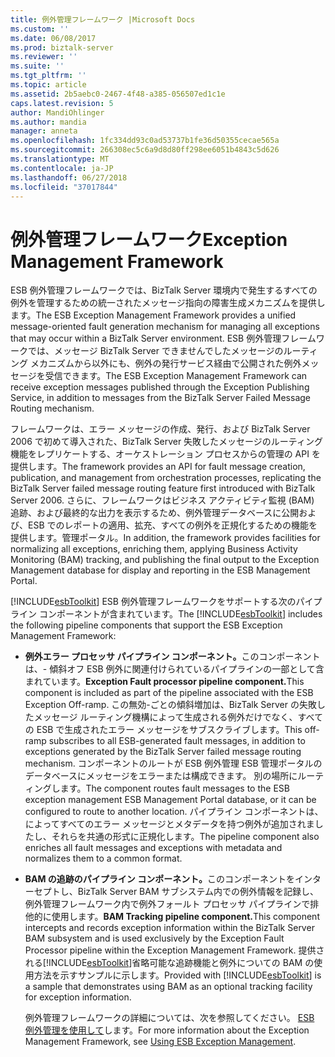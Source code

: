 ```yaml
---
title: 例外管理フレームワーク |Microsoft Docs
ms.custom: ''
ms.date: 06/08/2017
ms.prod: biztalk-server
ms.reviewer: ''
ms.suite: ''
ms.tgt_pltfrm: ''
ms.topic: article
ms.assetid: 2b5aebc0-2467-4f48-a385-056507ed1c1e
caps.latest.revision: 5
author: MandiOhlinger
ms.author: mandia
manager: anneta
ms.openlocfilehash: 1fc334dd93c0ad53737b1fe36d50355cecae565a
ms.sourcegitcommit: 266308ec5c6a9d8d80ff298ee6051b4843c5d626
ms.translationtype: MT
ms.contentlocale: ja-JP
ms.lasthandoff: 06/27/2018
ms.locfileid: "37017844"
---
```

# <a name="exception-management-framework"></a><span data-ttu-id="ca389-102">例外管理フレームワーク</span><span class="sxs-lookup"><span data-stu-id="ca389-102">Exception Management Framework</span></span>
<span data-ttu-id="ca389-103">ESB 例外管理フレームワークでは、BizTalk Server 環境内で発生するすべての例外を管理するための統一されたメッセージ指向の障害生成メカニズムを提供します。</span><span class="sxs-lookup"><span data-stu-id="ca389-103">The ESB Exception Management Framework provides a unified message-oriented fault generation mechanism for managing all exceptions that may occur within a BizTalk Server environment.</span></span> <span data-ttu-id="ca389-104">ESB 例外管理フレームワークでは、メッセージ BizTalk Server できませんでしたメッセージのルーティング メカニズムから以外にも、例外の発行サービス経由で公開された例外メッセージを受信できます。</span><span class="sxs-lookup"><span data-stu-id="ca389-104">The ESB Exception Management Framework can receive exception messages published through the Exception Publishing Service, in addition to messages from the BizTalk Server Failed Message Routing mechanism.</span></span>  
  
 <span data-ttu-id="ca389-105">フレームワークは、エラー メッセージの作成、発行、および BizTalk Server 2006 で初めて導入された、BizTalk Server 失敗したメッセージのルーティング機能をレプリケートする、オーケストレーション プロセスからの管理の API を提供します。</span><span class="sxs-lookup"><span data-stu-id="ca389-105">The framework provides an API for fault message creation, publication, and management from orchestration processes, replicating the BizTalk Server failed message routing feature first introduced with BizTalk Server 2006.</span></span> <span data-ttu-id="ca389-106">さらに、フレームワークはビジネス アクティビティ監視 (BAM) 追跡、および最終的な出力を表示するため、例外管理データベースに公開および、ESB でのレポートの適用、拡充、すべての例外を正規化するための機能を提供します。管理ポータル。</span><span class="sxs-lookup"><span data-stu-id="ca389-106">In addition, the framework provides facilities for normalizing all exceptions, enriching them, applying Business Activity Monitoring (BAM) tracking, and publishing the final output to the Exception Management database for display and reporting in the ESB Management Portal.</span></span>  
  
 <span data-ttu-id="ca389-107">[!INCLUDE[esbToolkit](../includes/esbtoolkit-md.md)] ESB 例外管理フレームワークをサポートする次のパイプライン コンポーネントが含まれています。</span><span class="sxs-lookup"><span data-stu-id="ca389-107">The [!INCLUDE[esbToolkit](../includes/esbtoolkit-md.md)] includes the following pipeline components that support the ESB Exception Management Framework:</span></span>  
  
- <span data-ttu-id="ca389-108"><strong>例外エラー プロセッサ パイプライン コンポーネント。</strong>このコンポーネントは、- 傾斜オフ ESB 例外に関連付けられているパイプラインの一部として含まれています。</span><span class="sxs-lookup"><span data-stu-id="ca389-108"><strong>Exception Fault processor pipeline component.</strong>This component is included as part of the pipeline associated with the ESB Exception Off-ramp.</span></span> <span data-ttu-id="ca389-109">この無効-ごとの傾斜増加は、BizTalk Server の失敗したメッセージ ルーティング機構によって生成される例外だけでなく、すべての ESB で生成されたエラー メッセージをサブスクライブします。</span><span class="sxs-lookup"><span data-stu-id="ca389-109">This off-ramp subscribes to all ESB-generated fault messages, in addition to exceptions generated by the BizTalk Server failed message routing mechanism.</span></span> <span data-ttu-id="ca389-110">コンポーネントのルートが ESB 例外管理 ESB 管理ポータルのデータベースにメッセージをエラーまたは構成できます。 別の場所にルーティングします。</span><span class="sxs-lookup"><span data-stu-id="ca389-110">The component routes fault messages to the ESB exception management ESB Management Portal database, or it can be configured to route to another location.</span></span> <span data-ttu-id="ca389-111">パイプライン コンポーネントは、によってすべてのエラー メッセージとメタデータを持つ例外が追加されましたし、それらを共通の形式に正規化します。</span><span class="sxs-lookup"><span data-stu-id="ca389-111">The pipeline component also enriches all fault messages and exceptions with metadata and normalizes them to a common format.</span></span>  
  
- <span data-ttu-id="ca389-112"><strong>BAM の追跡のパイプライン コンポーネント。</strong>このコンポーネントをインターセプトし、BizTalk Server BAM サブシステム内での例外情報を記録し、例外管理フレームワーク内で例外フォールト プロセッサ パイプラインで排他的に使用します。</span><span class="sxs-lookup"><span data-stu-id="ca389-112"><strong>BAM Tracking pipeline component.</strong>This component intercepts and records exception information within the BizTalk Server BAM subsystem and is used exclusively by the Exception Fault Processor pipeline within the Exception Management Framework.</span></span> <span data-ttu-id="ca389-113">提供される[!INCLUDE[esbToolkit](../includes/esbtoolkit-md.md)]省略可能な追跡機能と例外についての BAM の使用方法を示すサンプルに示します。</span><span class="sxs-lookup"><span data-stu-id="ca389-113">Provided with [!INCLUDE[esbToolkit](../includes/esbtoolkit-md.md)] is a sample that demonstrates using BAM as an optional tracking facility for exception information.</span></span>  
  
  <span data-ttu-id="ca389-114">例外管理フレームワークの詳細については、次を参照してください。 [ESB 例外管理を使用して](../esb-toolkit/using-esb-exception-management.md)します。</span><span class="sxs-lookup"><span data-stu-id="ca389-114">For more information about the Exception Management Framework, see [Using ESB Exception Management](../esb-toolkit/using-esb-exception-management.md).</span></span>